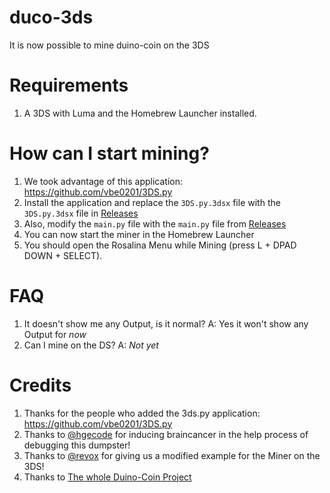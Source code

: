 # duco-3ds
It is now possible to mine duino-coin on the 3DS 
# Requirements
1. A 3DS with Luma and the Homebrew Launcher installed.
# How can I start mining?
1. We took advantage of this application: https://github.com/vbe0201/3DS.py
2. Install the application and replace the `3DS.py.3dsx` file with the `3DS.py.3dsx` file in <a href="https://github.com/BunkerInnovations/duco-3ds/releases/tag/0.1">Releases</a>
3. Also, modify the `main.py` file with the `main.py` file from <a href="https://github.com/BunkerInnovations/duco-3ds/releases/tag/0.1">Releases</a>
4. You can now start the miner in the Homebrew Launcher
5. You should open the Rosalina Menu while Mining (press L + DPAD DOWN + SELECT).
# FAQ
1. It doesn't show me any Output, is it normal?
A: Yes it won't show any Output for *now*
2. Can I mine on the DS?
A: *Not yet*
# Credits
1. Thanks for the people who added the 3ds.py application: https://github.com/vbe0201/3DS.py
2. Thanks to <a href="https://github.com/hgecode">@hgecode</a> for inducing braincancer in the help process of debugging this dumpster!
3. Thanks to <a href="https://github.com/revoxhere">@revox</a> for giving us a modified example for the Miner on the 3DS!
4. Thanks to <a href="https://github.com/revoxhere/duino-coin">The whole Duino-Coin Project</a>
